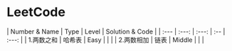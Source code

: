 # LeetCode
| Number & Name | Type |  Level | Solution & Code |
| :--- | :---: | :---: | :-- | :---: |
| 1.两数之和 | 哈希表 | Easy |  |  |
| 2.两数相加 | 链表 | Middle |  |  |
